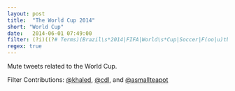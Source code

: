 ```yaml
---
layout: post
title:  "The World Cup 2014"
short: "World Cup"
date:   2014-06-01 07:49:00
filter: (?i)((?# Terms)(Brazil\s*2014|FIFA|World\s*Cup|Soccer|F(oo|u)tbal)|(?# Chants)(go+a+l+|[^\w](ole\s*){2,})|(?# Teams)(#(BRA|CRO|MEX|CMR|ESP|NED|CHI|AUS|COL|GRE|CIV|JPN|URU|CRC|ENG|ITA|SUI|ECU|FRA|HON|ARG|BIH|IRN|NGA|GER|POR|GHA|BEL|ALG|RUS|KOR)|usmnt))
regex: true
---
```


Mute tweets related to the World Cup.

Filter Contributions: [@khaled](https://twitter.com/khaled), [@cdl](https://twitter.com/cdl), and [@asmallteapot](https://twitter.com/asmallteapot)